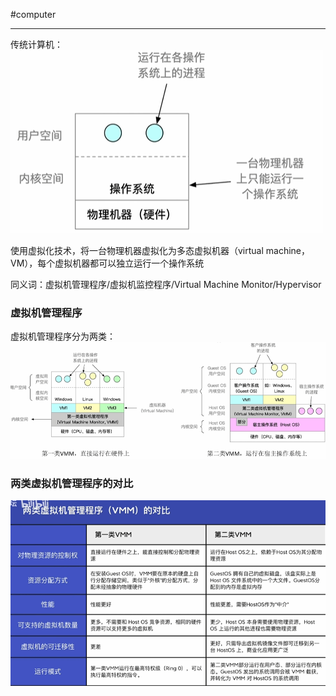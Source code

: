 #computer 

---

传统计算机：![](../../img/Pasted%20image%2020231226100748.png)

使用虚拟化技术，将一台物理机器虚拟化为多态虚拟机器（virtual machine，VM），每个虚拟机器都可以独立运行一个操作系统

同义词：虚拟机管理程序/虚拟机监控程序/Virtual Machine Monitor/Hypervisor

### 虚拟机管理程序

虚拟机管理程序分为两类：
![](../../img/Pasted%20image%2020231226100935.png)

### 两类虚拟机管理程序的对比

![](../../img/Pasted%20image%2020231226101340.png)

